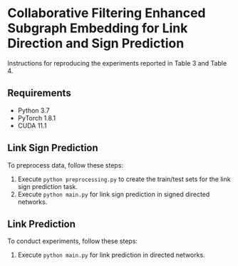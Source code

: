 # Collaborative Filtering Enhanced Subgraph Embedding for Link Direction and Sign Prediction

Instructions for reproducing the experiments reported in Table 3 and Table 4.


## Requirements
- Python 3.7
- PyTorch 1.8.1
- CUDA 11.1

## Link Sign Prediction

To preprocess data, follow these steps:

1. Execute `python preprocessing.py` to create the train/test sets for the link sign prediction task.
2. Execute `python main.py` for link sign prediction in signed directed networks.

## Link Prediction

To conduct experiments, follow these steps:

1. Execute `python main.py` for link prediction in directed networks.

